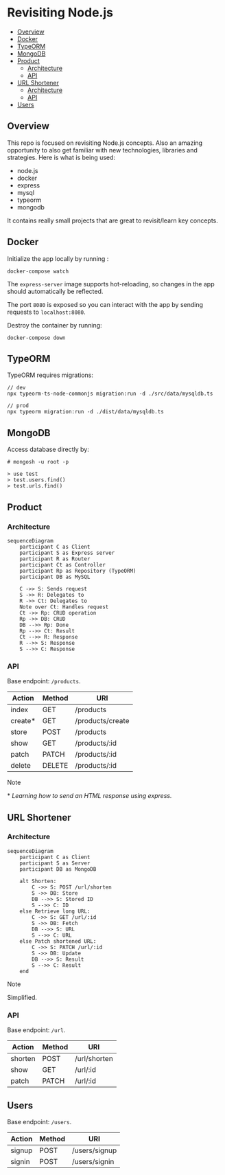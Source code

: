 # Revisiting Node.js <!-- omit in toc -->

- [Overview](#overview)
- [Docker](#docker)
- [TypeORM](#typeorm)
- [MongoDB](#mongodb)
- [Product](#product)
  - [Architecture](#architecture)
  - [API](#api)
- [URL Shortener](#url-shortener)
  - [Architecture](#architecture-1)
  - [API](#api-1)
- [Users](#users)

## Overview

This repo is focused on revisiting Node.js concepts. Also an amazing opportunity to also get familiar with new technologies, libraries and strategies. Here is what is being used:

- node.js
- docker
- express
- mysql
- typeorm
- mongodb

It contains really small projects that are great to revisit/learn key concepts.

## Docker

Initialize the app locally by running :

```
docker-compose watch
```

The `express-server` image supports hot-reloading, so changes in the app should automatically be reflected.

The port `8080` is exposed so you can interact with the app by sending requests to `localhost:8080`.

Destroy the container by running:

```
docker-compose down
```

## TypeORM

TypeORM requires migrations:

```
// dev
npx typeorm-ts-node-commonjs migration:run -d ./src/data/mysqldb.ts

// prod
npx typeorm migration:run -d ./dist/data/mysqldb.ts
```

## MongoDB

Access database directly by:

```
# mongosh -u root -p

> use test
> test.users.find()
> test.urls.find()
```

## Product

### Architecture

```mermaid
sequenceDiagram
    participant C as Client
    participant S as Express server
    participant R as Router
    participant Ct as Controller
    participant Rp as Repository (TypeORM)
    participant DB as MySQL

    C ->> S: Sends request
    S ->> R: Delegates to
    R ->> Ct: Delegates to
    Note over Ct: Handles request
    Ct ->> Rp: CRUD operation
    Rp ->> DB: CRUD
    DB -->> Rp: Done
    Rp -->> Ct: Result
    Ct -->> R: Response
    R -->> S: Response
    S -->> C: Response
```

### API

Base endpoint: `/products`.

| Action  | Method | URI              |
| ------- | ------ | ---------------- |
| index   | GET    | /products        |
| create* | GET    | /products/create |
| store   | POST   | /products        |
| show    | GET    | /products/:id    |
| patch   | PATCH  | /products/:id    |
| delete  | DELETE | /products/:id    |

> [!NOTE]
> 
> \* _Learning how to send an HTML response using express._

## URL Shortener

### Architecture

```mermaid
sequenceDiagram
    participant C as Client
    participant S as Server
    participant DB as MongoDB

    alt Shorten:
        C ->> S: POST /url/shorten
        S ->> DB: Store
        DB -->> S: Stored ID
        S -->> C: ID
    else Retrieve long URL:
        C ->> S: GET /url/:id
        S ->> DB: Fetch
        DB -->> S: URL
        S -->> C: URL
    else Patch shortened URL:
        C ->> S: PATCH /url/:id
        S ->> DB: Update
        DB -->> S: Result
        S -->> C: Result
    end
```

> [!NOTE]
> 
> Simplified.

### API

Base endpoint: `/url`.

| Action  | Method | URI          |
| ------- | ------ | ------------ |
| shorten | POST   | /url/shorten |
| show    | GET    | /url/:id     |
| patch   | PATCH  | /url/:id     |

## Users

Base endpoint: `/users`.

| Action | Method | URI           |
| ------ | ------ | ------------- |
| signup | POST   | /users/signup |
| signin | POST   | /users/signin |
